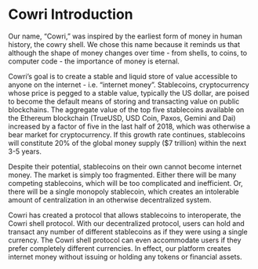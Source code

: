 # Cowri Introduction

Our name, “Cowri,” was inspired by the earliest form of money in human history, the cowry shell. We chose this name because it reminds us that although the shape of money changes over time - from shells, to coins, to computer code - the importance of money is eternal.

Cowri’s goal is to create a stable and liquid store of value accessible to anyone on the internet - i.e. “internet money”. Stablecoins, cryptocurrency whose price is pegged to a stable value, typically the US dollar, are poised to become the default means of storing and transacting value on public blockchains. The aggregate value of the top five stablecoins available on the Ethereum blockchain (TrueUSD, USD Coin, Paxos, Gemini and Dai) increased by a factor of five in the last half of 2018, which was otherwise a bear market for cryptocurrency. If this growth rate continues, stablecoins will constitute 20% of the global money supply ($7 trillion) within the next 3-5 years.

Despite their potential, stablecoins on their own cannot become internet money. The market is simply too fragmented. Either there will be many competing stablecoins, which will be too complicated and inefficient. Or, there will be a single monopoly stablecoin, which creates an intolerable amount of centralization in an otherwise decentralized system.

Cowri has created a protocol that allows stablecoins to interoperate, the Cowri shell protocol. With our decentralized protocol, users can hold and transact any number of different stablecoins as if they were using a single currency. The Cowri shell protocol can even accommodate users if they prefer completely different currencies. In effect, our platform creates internet money without issuing or holding any tokens or financial assets.